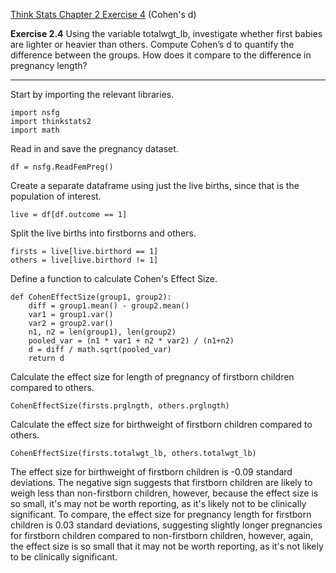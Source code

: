 [Think Stats Chapter 2 Exercise 4](http://greenteapress.com/thinkstats2/html/thinkstats2003.html#toc24) (Cohen's d)

**Exercise 2.4**
Using the variable totalwgt_lb, investigate whether first babies are lighter or heavier than others. Compute Cohen’s d to quantify the difference between the groups. How does it compare to the difference in pregnancy length?

*************

Start by importing the relevant libraries.

    import nsfg
    import thinkstats2
    import math

Read in and save the pregnancy dataset.

    df = nsfg.ReadFemPreg()

Create a separate dataframe using just the live births, since that is the population of interest.

    live = df[df.outcome == 1]

Split the live births into firstborns and others.

    firsts = live[live.birthord == 1]
    others = live[live.birthord != 1]

Define a function to calculate Cohen's Effect Size.

    def CohenEffectSize(group1, group2):
        diff = group1.mean() - group2.mean()    
        var1 = group1.var()
        var2 = group2.var()
        n1, n2 = len(group1), len(group2)
        pooled_var = (n1 * var1 + n2 * var2) / (n1+n2)
        d = diff / math.sqrt(pooled_var)
        return d

Calculate the effect size for length of pregnancy of firstborn children compared to others.

    CohenEffectSize(firsts.prglngth, others.prglngth)

Calculate the effect size for birthweight of firstborn children compared to others. 

    CohenEffectSize(firsts.totalwgt_lb, others.totalwgt_lb)

The effect size for birthweight of firstborn children is -0.09 standard deviations. The negative sign suggests that firstborn children are likely to weigh less than non-firstborn children, however, because the effect size is so small, it's may not be worth reporting, as it's likely not to be clinically significant. To compare, the effect size for pregnancy length for firstborn children is 0.03 standard deviations, suggesting slightly longer pregnancies for firstborn children compared to non-firstborn children, however, again, the effect size is so small that it may not be worth reporting, as it's not likely to be clinically significant. 